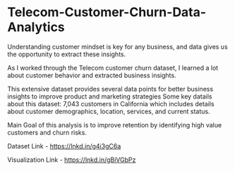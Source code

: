# Telecom-Customer-Churn-Data-Analytics

Understanding customer mindset is key for any business, and data gives us the opportunity to extract these insights.

As I worked through the Telecom customer churn dataset, I learned a lot about customer behavior and extracted business insights.

This extensive dataset provides several data points for better business insights to improve product and marketing strategies 
Some key datails about this dataset: 7,043 customers in California which includes details about customer demographics, location, services, and current status.

Main Goal of this analysis is to improve retention by identifying high value customers and churn risks.

Dataset Link - https://lnkd.in/g4i3gC6a

Visualization Link - https://lnkd.in/gBiVGbPz
